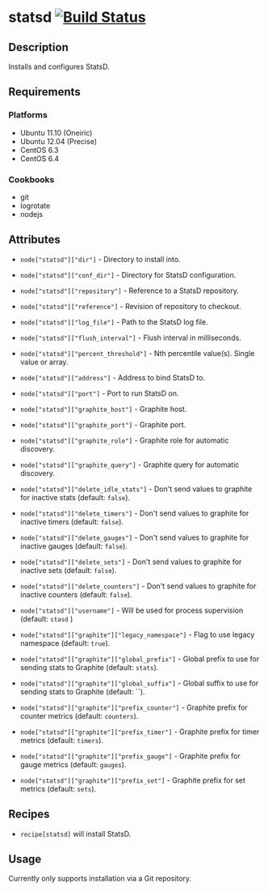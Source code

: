 # statsd [![Build Status](https://secure.travis-ci.org/hectcastro/chef-statsd.png?branch=master)](http://travis-ci.org/hectcastro/chef-statsd)

## Description

Installs and configures StatsD.

## Requirements

### Platforms

* Ubuntu 11.10 (Oneiric)
* Ubuntu 12.04 (Precise)
* CentOS 6.3
* CentOS 6.4

### Cookbooks

* git
* logrotate
* nodejs

## Attributes

* `node["statsd"]["dir"]` - Directory to install into.
* `node["statsd"]["conf_dir"]` - Directory for StatsD configuration.
* `node["statsd"]["repository"]` - Reference to a StatsD repository.
* `node["statsd"]["reference"]` - Revision of repository to checkout.
* `node["statsd"]["log_file"]` - Path to the StatsD log file.
* `node["statsd"]["flush_interval"]` - Flush interval in milliseconds.
* `node["statsd"]["percent_threshold"]` - Nth percentile value(s). Single value or array.
* `node["statsd"]["address"]` - Address to bind StatsD to.
* `node["statsd"]["port"]` - Port to run StatsD on.
* `node["statsd"]["graphite_host"]` - Graphite host.
* `node["statsd"]["graphite_port"]` - Graphite port.
* `node["statsd"]["graphite_role"]` - Graphite role for automatic discovery.
* `node["statsd"]["graphite_query"]` - Graphite query for automatic discovery.
* `node["statsd"]["delete_idle_stats"]` - Don't send values to graphite for
  inactive stats (default: `false`).
* `node["statsd"]["delete_timers"]` - Don't send values to graphite for
  inactive timers (default: `false`).
* `node["statsd"]["delete_gauges"]` - Don't send values to graphite for
  inactive gauges (default: `false`).
* `node["statsd"]["delete_sets"]` - Don't send values to graphite for
  inactive sets (default: `false`).
* `node["statsd"]["delete_counters"]` - Don't send values to graphite for
  inactive counters (default: `false`).
* `node["statsd"]["username"]` - Will be used for process supervision (default: `stasd` )

* `node["statsd"]["graphite"]["legacy_namespace"]` - Flag to use legacy
  namespace (default: `true`).
* `node["statsd"]["graphite"]["global_prefix"]` - Global prefix to use for
  sending stats to Graphite (default: `stats`).
* `node["statsd"]["graphite"]["global_suffix"]` - Global suffix to use for
  sending stats to Graphite (default: ``).
* `node["statsd"]["graphite"]["prefix_counter"]` - Graphite prefix for counter
  metrics (default: `counters`).
* `node["statsd"]["graphite"]["prefix_timer"]` - Graphite prefix for timer
  metrics (default: `timers`).
* `node["statsd"]["graphite"]["prefix_gauge"]` - Graphite prefix for gauge
  metrics (default: `gauges`).
* `node["statsd"]["graphite"]["prefix_set"]` - Graphite prefix for set
  metrics (default: `sets`).

## Recipes

* `recipe[statsd]` will install StatsD.

## Usage

Currently only supports installation via a Git repository.
